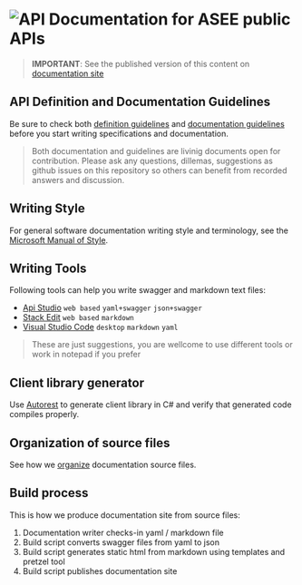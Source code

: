 ![API](http://www.onedesk.com/wordpress/wp-content/uploads/2012/10/API-128x128.png)
Documentation for ASEE public APIs
==================================
> **IMPORTANT**: See the published version of this content on [documentation site](http://dev.asseco-see.com/docs)



API Definition and Documentation Guidelines
---------------------------------
Be sure to check both [definition guidelines](definition-guidelines.md) and [documentation guidelines](documentation-guidelines.md) before you start writing specifications and documentation.
> Both documentation and guidelines are livinig documents open for contribution. Please ask any questions, dillemas, suggestions as github issues on this repository so others can benefit from recorded answers and discussion.

Writing Style
-------------
For general software documentation writing style and terminology, see the [Microsoft Manual of Style](https://eucalyptus.atlassian.net/wiki/download/attachments/76611622/microsoft_manual_of_style_fourth_edition.pdf?version=2&modificationDate=1424379604164&api=v2).


Writing Tools
-------------
Following tools can help you write swagger and markdown text files:
- [Api Studio](http://playground.apistudio.io/) `web based` `yaml+swagger` `json+swagger`
- [Stack Edit](https://stackedit.io) `web based` `markdown`
- [Visual Studio Code](https://code.visualstudio.com) `desktop` `markdown` `yaml`

> These are just suggestions, you are wellcome to use different tools or work in notepad if you prefer

Client library generator
------------------------
Use [Autorest](https://www.nuget.org/packages/autorest/) to generate client library in C# and verify that generated code compiles properly.

Organization of source files 
----------------------------
See how we [organize](organization.md) documentation source files.

Build process
-------------
This is how we produce documentation site from source files:

1. Documentation writer checks-in yaml / markdown file
2. Build script converts swagger files from yaml to json
3. Build script generates static html from markdown using templates and pretzel tool
4. Build script publishes documentation site

